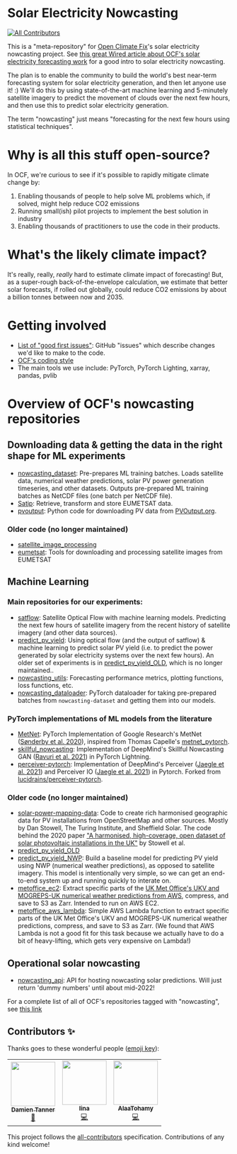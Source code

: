 # Solar Electricity Nowcasting
<!-- ALL-CONTRIBUTORS-BADGE:START - Do not remove or modify this section -->
[![All Contributors](https://img.shields.io/badge/all_contributors-3-orange.svg?style=flat-square)](#contributors-)
<!-- ALL-CONTRIBUTORS-BADGE:END -->

This is a "meta-repository" for [Open Climate Fix](https://openclimatefix.org/)'s solar electricity nowcasting project. See [this great Wired article about OCF's solar electricity forecasting work](https://www.wired.co.uk/article/solar-weather-forecasting) for a good intro to solar electricity nowcasting.

The plan is to enable the community to build the world's best near-term forecasting system for solar electricity generation, and then let anyone use it! :) We'll do this by using state-of-the-art machine learning and 5-minutely satellite imagery to predict the movement of clouds over the next few hours, and then use this to predict solar electricity generation.

The term "nowcasting" just means "forecasting for the next few hours using statistical techniques".

# Why is all this stuff open-source?

In OCF, we're curious to see if it's possible to rapidly mitigate climate change by:

1. Enabling thousands of people to help solve ML problems which, if solved, might help reduce CO2 emissions
2. Running small(ish) pilot projects to implement the best solution in industry
3. Enabling thousands of practitioners to use the code in their products.

# What's the likely climate impact?

It's really, really, _really_ hard to estimate climate impact of forecasting! But, as a super-rough back-of-the-envelope calculation, we estimate that better solar forecasts, if rolled out globally, could reduce CO2 emissions by about a billion tonnes between now and 2035.

# Getting involved

- [List of "good first issues"](https://github.com/search?l=&p=1&q=user%3Aopenclimatefix+label%3A%22good+first+issue%22&ref=advsearch&type=Issues&utf8=%E2%9C%93&state=open): GitHub "issues" which describe changes we'd like to make to the code.
- [OCF's coding style](https://github.com/openclimatefix/nowcasting/blob/main/coding_style.md)
- The main tools we use include: PyTorch, PyTorch Lighting, xarray, pandas, pvlib

# Overview of OCF's nowcasting repositories

## Downloading data & getting the data in the right shape for ML experiments

- [nowcasting_dataset](https://github.com/openclimatefix/nowcasting_dataset): Pre-prepares ML training batches. Loads satellite data, numerical weather predictions, solar PV power generation timeseries, and other datasets. Outputs pre-prepared ML training batches as NetCDF files (one batch per NetCDF file).
- [Satip](https://github.com/openclimatefix/Satip): Retrieve, transform and store EUMETSAT data.
- [pvoutput](https://github.com/openclimatefix/pvoutput): Python code for downloading PV data from [PVOutput.org](https://PVOutput.org).

### Older code (no longer maintained)

- [satellite_image_processing](https://github.com/openclimatefix/satellite_image_processing)
- [eumetsat](https://github.com/openclimatefix/eumetsat): Tools for downloading and processing satellite images from EUMETSAT

## Machine Learning

### Main repositories for our experiments:

- [satflow](https://github.com/openclimatefix/satflow): Satellite Optical Flow with machine learning models. Predicting the next few hours of satellite imagery from the recent history of satellite imagery (and other data sources).
- [predict_pv_yield](https://github.com/openclimatefix/predict_pv_yield): Using optical flow (and the output of satflow) & machine learning to predict solar PV yield (i.e. to predict the power generated by solar electricity systems over the next few hours). An older set of experiments is in [predict_pv_yield_OLD](https://github.com/openclimatefix/predict_pv_yield_OLD), which is no longer maintained..
- [nowcasting_utils](https://github.com/openclimatefix/nowcasting_utils): Forecasting performance metrics, plotting functions, loss functions, etc.
- [nowcasting_dataloader](https://github.com/openclimatefix/nowcasting_dataloader): PyTorch dataloader for taking pre-prepared batches from `nowcasting-dataset` and getting them into our models.

### PyTorch implementations of ML models from the literature

- [MetNet](https://github.com/openclimatefix/metnet): PyTorch Implementation of Google Research's MetNet ([Sønderby et al. 2020](https://arxiv.org/abs/2003.12140)), inspired from Thomas Capelle's [metnet_pytorch](https://github.com/tcapelle/metnet_pytorch/tree/master/metnet_pytorch).
- [skillful_nowcasting](https://github.com/openclimatefix/skillful_nowcasting): Implementation of DeepMind's Skillful Nowcasting GAN ([Ravuri et al. 2021](https://arxiv.org/abs/2104.00954)) in PyTorch Lightning.
- [perceiver-pytorch](https://github.com/openclimatefix/perceiver-pytorch): Implementation of DeepMind's Perceiver ([Jaegle et al. 2021](https://arxiv.org/abs/2103.03206)) and Perceiver IO ([Jaegle et al. 2021](https://arxiv.org/abs/2107.14795)) in Pytorch. Forked from [lucidrains/perceiver-pytorch](https://github.com/lucidrains/perceiver-pytorch).

### Older code (no longer maintained)

- [solar-power-mapping-data](https://github.com/openclimatefix/solar-power-mapping-data): Code to create rich harmonised geographic data for PV installations from OpenStreetMap and other sources. Mostly by Dan Stowell, The Turing Institute, and Sheffield Solar. The code behind the 2020 paper ["A harmonised, high-coverage, open dataset of solar photovoltaic installations in the UK"](https://www.nature.com/articles/s41597-020-00739-0) by Stowell et al.
- [predict_pv_yield_OLD](https://github.com/openclimatefix/predict_pv_yield_OLD)
- [predict_pv_yield_NWP](https://github.com/openclimatefix/predict_pv_yield_nwp): Build a baseline model for predicting PV yield using NWP (numerical weather predictions), as opposed to satellite imagery. This model is intentionally very simple, so we can get an end-to-end system up and running quickly to interate on.
- [metoffice_ec2](https://github.com/openclimatefix/metoffice_ec2): Extract specific parts of the [UK Met Office's UKV and MOGREPS-UK numerical weather predictions from AWS](https://registry.opendata.aws/uk-met-office/), compress, and save to S3 as Zarr. Intended to run on AWS EC2.
- [metoffice_aws_lambda](https://github.com/openclimatefix/metoffice_aws_lambda): Simple AWS Lambda function to extract specific parts of the UK Met Office's UKV and MOGREPS-UK numerical weather predictions, compress, and save to S3 as Zarr. (We found that AWS Lambda is not a good fit for this task because we actually have to do a bit of heavy-lifting, which gets very expensive on Lambda!)

## Operational solar nowcasting

- [nowcasting_api](https://github.com/openclimatefix/nowcasting_api): API for hosting nowcasting solar predictions. Will just return 'dummy numbers' until about mid-2022!

For a complete list of all of OCF's repositories tagged with "nowcasting", see [this link](https://github.com/search?l=&o=desc&q=topic%3Anowcasting+org%3Aopenclimatefix&s=updated&type=Repositories)

## Contributors ✨

Thanks goes to these wonderful people ([emoji key](https://allcontributors.org/docs/en/emoji-key)):

<!-- ALL-CONTRIBUTORS-LIST:START - Do not remove or modify this section -->
<!-- prettier-ignore-start -->
<!-- markdownlint-disable -->
<table>
  <tr>
    <td align="center"><a href="http://tanner.me"><img src="https://avatars.githubusercontent.com/u/227?v=4?s=100" width="100px;" alt=""/><br /><sub><b>Damien Tanner</b></sub></a><br /><a href="#projectManagement-dctanner" title="Project Management">📆</a></td>
    <td align="center"><a href="https://github.com/dlinah"><img src="https://avatars.githubusercontent.com/u/24292074?v=4?s=100" width="100px;" alt=""/><br /><sub><b>lina</b></sub></a><br /><a href="https://github.com/openclimatefix/nowcasting/commits?author=dlinah" title="Code">💻</a></td>
    <td align="center"><a href="https://github.com/Alaatohamy"><img src="https://avatars.githubusercontent.com/u/26000327?v=4?s=100" width="100px;" alt=""/><br /><sub><b>AlaaTohamy</b></sub></a><br /><a href="https://github.com/openclimatefix/nowcasting/commits?author=Alaatohamy" title="Code">💻</a></td>
  </tr>
</table>

<!-- markdownlint-restore -->
<!-- prettier-ignore-end -->

<!-- ALL-CONTRIBUTORS-LIST:END -->

This project follows the [all-contributors](https://github.com/all-contributors/all-contributors) specification. Contributions of any kind welcome!